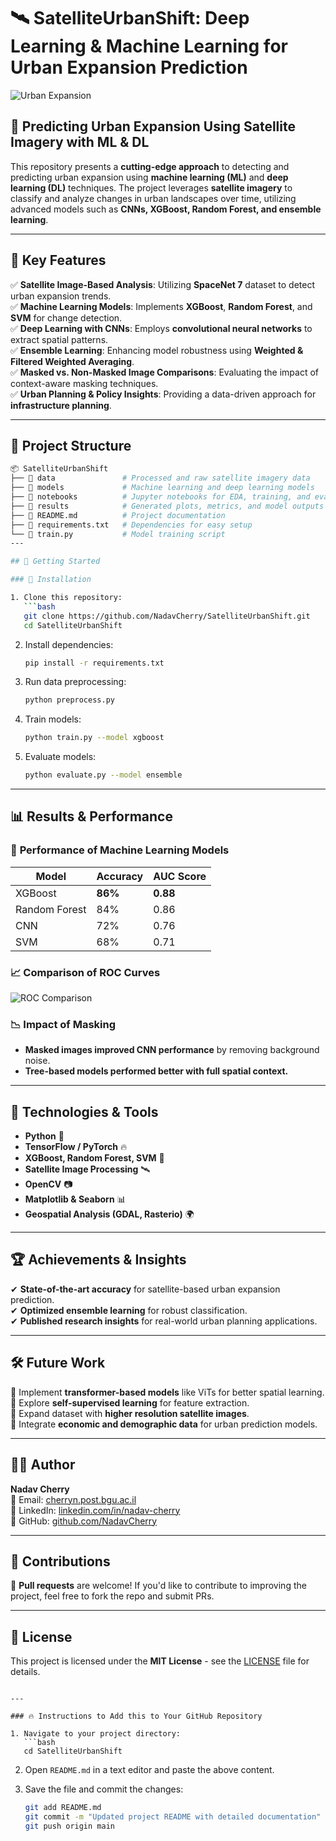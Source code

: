 # 🛰️ SatelliteUrbanShift: Deep Learning & Machine Learning for Urban Expansion Prediction

![Urban Expansion](https://your-image-link-here.com/banner.png)

## 🚀 Predicting Urban Expansion Using Satellite Imagery with ML & DL

This repository presents a **cutting-edge approach** to detecting and predicting urban expansion using **machine learning (ML)** and **deep learning (DL)** techniques. The project leverages **satellite imagery** to classify and analyze changes in urban landscapes over time, utilizing advanced models such as **CNNs, XGBoost, Random Forest, and ensemble learning**.

---

## 📌 Key Features

✅ **Satellite Image-Based Analysis**: Utilizing **SpaceNet 7** dataset to detect urban expansion trends.  
✅ **Machine Learning Models**: Implements **XGBoost**, **Random Forest**, and **SVM** for change detection.  
✅ **Deep Learning with CNNs**: Employs **convolutional neural networks** to extract spatial patterns.  
✅ **Ensemble Learning**: Enhancing model robustness using **Weighted & Filtered Weighted Averaging**.  
✅ **Masked vs. Non-Masked Image Comparisons**: Evaluating the impact of context-aware masking techniques.  
✅ **Urban Planning & Policy Insights**: Providing a data-driven approach for **infrastructure planning**.  

---

## 📂 Project Structure

```bash
📦 SatelliteUrbanShift
├── 📁 data               # Processed and raw satellite imagery data
├── 📁 models             # Machine learning and deep learning models
├── 📁 notebooks          # Jupyter notebooks for EDA, training, and evaluation
├── 📁 results            # Generated plots, metrics, and model outputs
├── 📄 README.md          # Project documentation
├── 📄 requirements.txt   # Dependencies for easy setup
└── 📄 train.py           # Model training script
---

## 🚀 Getting Started

### 🔧 Installation

1. Clone this repository:
   ```bash
   git clone https://github.com/NadavCherry/SatelliteUrbanShift.git
   cd SatelliteUrbanShift
   ```

2. Install dependencies:
   ```bash
   pip install -r requirements.txt
   ```

3. Run data preprocessing:
   ```bash
   python preprocess.py
   ```

4. Train models:
   ```bash
   python train.py --model xgboost
   ```

5. Evaluate models:
   ```bash
   python evaluate.py --model ensemble
   ```

---

## 📊 Results & Performance

### 🔹 **Performance of Machine Learning Models**
| Model          | Accuracy | AUC Score |
|---------------|----------|-----------|
| XGBoost       | **86%**  | **0.88**  |
| Random Forest | 84%      | 0.86      |
| CNN           | 72%      | 0.76      |
| SVM           | 68%      | 0.71      |

### 📈 **Comparison of ROC Curves**
![ROC Comparison](https://your-image-link-here.com/roc_curves.png)

### 📉 **Impact of Masking**
- **Masked images improved CNN performance** by removing background noise.  
- **Tree-based models performed better with full spatial context.**  

---

## 🔬 Technologies & Tools

- **Python** 🐍
- **TensorFlow / PyTorch** 🔥
- **XGBoost, Random Forest, SVM** 🌲
- **Satellite Image Processing** 🛰️
- **OpenCV** 📷
- **Matplotlib & Seaborn** 📊
- **Geospatial Analysis (GDAL, Rasterio)** 🌍

---

## 🏆 Achievements & Insights

✔ **State-of-the-art accuracy** for satellite-based urban expansion prediction.  
✔ **Optimized ensemble learning** for robust classification.  
✔ **Published research insights** for real-world urban planning applications.  

---

## 🛠️ Future Work

📌 Implement **transformer-based models** like ViTs for better spatial learning.  
📌 Explore **self-supervised learning** for feature extraction.  
📌 Expand dataset with **higher resolution satellite images**.  
📌 Integrate **economic and demographic data** for urban prediction models.  

---

## 👨‍💻 Author

**Nadav Cherry**  
📧 Email: [cherryn.post.bgu.ac.il](mailto:cherryn.post.bgu.ac.il)  
🔗 LinkedIn: [linkedin.com/in/nadav-cherry](https://www.linkedin.com/in/nadav-cherry)  
📂 GitHub: [github.com/NadavCherry](https://github.com/NadavCherry)  

---

## 🤝 Contributions

🚀 **Pull requests** are welcome! If you'd like to contribute to improving the project, feel free to fork the repo and submit PRs.  

---

## 📜 License

This project is licensed under the **MIT License** - see the [LICENSE](LICENSE) file for details.
```

---

### 🔥 Instructions to Add this to Your GitHub Repository

1. Navigate to your project directory:
   ```bash
   cd SatelliteUrbanShift
   ```

2. Open `README.md` in a text editor and paste the above content.

3. Save the file and commit the changes:
   ```bash
   git add README.md
   git commit -m "Updated project README with detailed documentation"
   git push origin main
   ```


